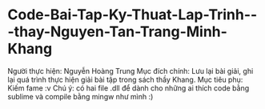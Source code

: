 # Code-Bai-Tap-Ky-Thuat-Lap-Trinh---thay-Nguyen-Tan-Trang-Minh-Khang
Người thực hiện: Nguyễn Hoàng Trung
Mục đích chính: Lưu lại bài giải, ghi lại quá trình thực hiện giải bài tập trong sách thầy Khang.
Mục tiêu phụ: Kiếm fame :v
Chú ý: có hai file .dll để dành cho những ai thích code bằng sublime và compile bằng mingw như mình :) 
